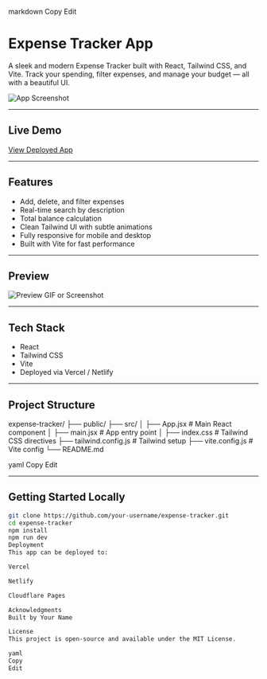 
markdown
Copy
Edit
# Expense Tracker App

A sleek and modern Expense Tracker built with React, Tailwind CSS, and Vite. Track your spending, filter expenses, and manage your budget — all with a beautiful UI.

![App Screenshot](https://your-deployment-link.vercel.app/screenshot.png) <!-- Replace with real screenshot if available -->

---

## Live Demo

[View Deployed App](https://your-deployment-link.vercel.app)

---

## Features

- Add, delete, and filter expenses
- Real-time search by description
- Total balance calculation
- Clean Tailwind UI with subtle animations
- Fully responsive for mobile and desktop
- Built with Vite for fast performance

---

## Preview

![Preview GIF or Screenshot](https://your-deployment-link.vercel.app/preview.gif) <!-- Optional: Replace with GIF or screenshot -->

---

## Tech Stack

- React
- Tailwind CSS
- Vite
- Deployed via Vercel / Netlify

---

## Project Structure

expense-tracker/ ├── public/ ├── src/ │ ├── App.jsx # Main React component │ ├── main.jsx # App entry point │ ├── index.css # Tailwind CSS directives ├── tailwind.config.js # Tailwind setup ├── vite.config.js # Vite config └── README.md

yaml
Copy
Edit

---

## Getting Started Locally

```bash
git clone https://github.com/your-username/expense-tracker.git
cd expense-tracker
npm install
npm run dev
Deployment
This app can be deployed to:

Vercel

Netlify

Cloudflare Pages

Acknowledgments
Built by Your Name

License
This project is open-source and available under the MIT License.

yaml
Copy
Edit
